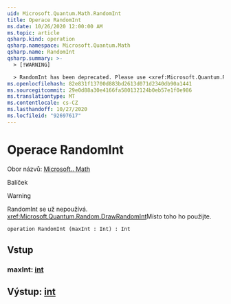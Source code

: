 ```yaml
---
uid: Microsoft.Quantum.Math.RandomInt
title: Operace RandomInt
ms.date: 10/26/2020 12:00:00 AM
ms.topic: article
qsharp.kind: operation
qsharp.namespace: Microsoft.Quantum.Math
qsharp.name: RandomInt
qsharp.summary: >-
  > [!WARNING]

  > RandomInt has been deprecated. Please use <xref:Microsoft.Quantum.Random.DrawRandomInt> instead.
ms.openlocfilehash: 82e831f13700d883bd2613d071d2340db90a1441
ms.sourcegitcommit: 29e0d88a30e4166fa580132124b0eb57e1f0e986
ms.translationtype: MT
ms.contentlocale: cs-CZ
ms.lasthandoff: 10/27/2020
ms.locfileid: "92697617"
---
```

# <a name="randomint-operation"></a>Operace RandomInt

Obor názvů: [Microsoft.. Math](xref:Microsoft.Quantum.Math)

Balíček [](https://nuget.org/packages/)


> [!WARNING]
> RandomInt se už nepoužívá. <xref:Microsoft.Quantum.Random.DrawRandomInt>Místo toho ho použijte.



```qsharp
operation RandomInt (maxInt : Int) : Int
```


## <a name="input"></a>Vstup

### <a name="maxint--int"></a>maxInt: [int](xref:microsoft.quantum.lang-ref.int)





## <a name="output--int"></a>Výstup: [int](xref:microsoft.quantum.lang-ref.int)

